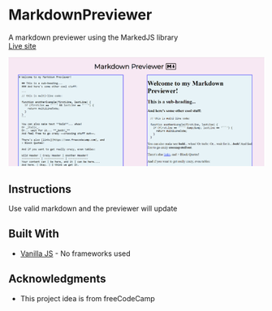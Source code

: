 # MarkdownPreviewer
A markdown previewer using the MarkedJS library  
[Live site](https://jimryan.eu/MarkdownPreviewer/)  

![](MarkdownPreviewer.gif)  

## Instructions

Use valid markdown and the previewer will update

## Built With

* [Vanilla JS](https://developer.mozilla.org/en-US/docs/Web/JavaScript) - No frameworks used  


## Acknowledgments

* This project idea is from freeCodeCamp    
 
